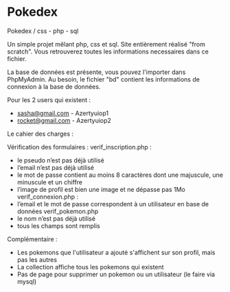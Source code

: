 # Pokedex
Pokedex / css - php - sql

Un simple projet mêlant php, css et sql. Site entièrement réalisé "from scratch".
Vous retrouverez toutes les informations necessaires dans ce fichier.

La base de données est présente, vous pouvez l'importer dans PhpMyAdmin. Au besoin, le fichier "bd" contient les informations de connexion à la base de données.

Pour les 2 users qui existent :
- sasha@gmail.com   -   Azertyuiop1
- rocket@gmail.com   -   Azertyuiop2

Le cahier des charges :

  Vérification des formulaires :
  verif_inscription.php :
  - le pseudo n’est pas déjà utilisé
  - l’email n’est pas déjà utilisé
  - le mot de passe contient au moins 8 caractères dont une majuscule, une minuscule et un 
 chiffre
  - l’image de profil est bien une image et ne dépasse pas 1Mo
  verif_connexion.php :
  - l’email et le mot de passe correspondent à un utilisateur en base de données
  verif_pokemon.php
  - le nom n’est pas déjà utilisé
  - tous les champs sont remplis

  Complémentaire :
  - Les pokemons que l'utilisateur a ajouté s'affichent sur son profil, mais pas les autres
  - La collection affiche tous les pokemons qui existent
  - Pas de page pour supprimer un pokemon ou un utilisateur (le faire via mysql)
